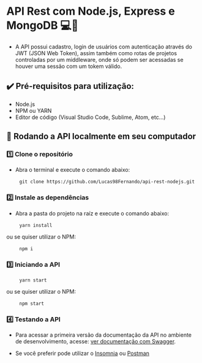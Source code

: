 # **API Rest com Node.js, Express e MongoDB** 💻🚀

- A API possui cadastro, login de usuários com autenticação através do JWT (JSON Web Token), assim também como rotas de projetos controladas por um middleware, onde só podem ser acessadas se houver uma sessão com um tokem válido.

## ✔️ Pré-requisitos para utilização:
- Node.js
- NPM ou YARN
- Editor de código (Visual Studio Code, Sublime, Atom, etc...)

## 🔨 **Rodando a API localmente em seu computador**

### 1️⃣ **Clone o repositório**
- Abra o terminal e execute o comando abaixo:

<pre>
    <code>git clone https://github.com/Lucas98Fernando/api-rest-nodejs.git</code>
</pre>

### 2️⃣ **Instale as dependências**
- Abra a pasta do projeto na raíz e execute o comando abaixo:

<pre>
    <code>yarn install</code>
</pre>

ou se quiser utilizar o NPM:

<pre>
    <code>npm i</code>
</pre>

### 3️⃣ **Iniciando a API**

<pre>
    <code>yarn start</code>
</pre>

ou se quiser utilizar o NPM:

<pre>
    <code>npm start</code>
</pre>

### 4️⃣ **Testando a API**
- Para acessar a primeira versão da documentação da API no ambiente de desenvolvimento, acesse: [ver documentação com Swagger](http://localhost:3000/v1/api-docs).

- Se você preferir pode utilizar o [Insomnia](https://insomnia.rest/download) ou [Postman](https://www.postman.com/)
